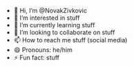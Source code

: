 - 👋 Hi, I’m @NovakZivkovic
- 👀 I’m interested in stuff
- 🌱 I’m currently learning stuff
- 💞️ I’m looking to collaborate on stuff
- 📫 How to reach me stuff (social media)
- 😄 Pronouns: he/him
- ⚡ Fun fact: stuff

<!---
NovakZivkovic/NovakZivkovic is a ✨ special ✨ repository because its `README.md` (this file) appears on your GitHub profile.
You can click the Preview link to take a look at your changes.
--->
